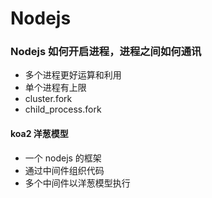 # Nodejs

### Nodejs 如何开启进程，进程之间如何通讯

- 多个进程更好运算和利用
- 单个进程有上限
- cluster.fork
- child_process.fork

#### koa2 洋葱模型

- 一个 nodejs 的框架
- 通过中间件组织代码
- 多个中间件以洋葱模型执行

